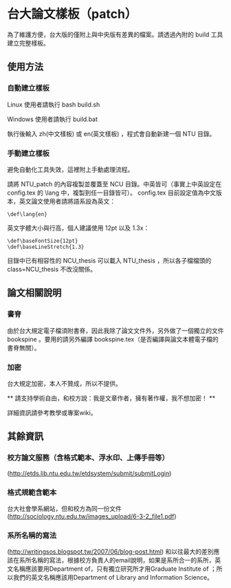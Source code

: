 # 台大論文樣板（patch）
為了維護方便，台大版的僅附上與中央版有差異的檔案。請透過內附的 build 工具建立完整樣板。

## 使用方法

### 自動建立樣板
Linux 使用者請執行 bash build.sh

Windows 使用者請執行 build.bat

執行後輸入 zh(中文樣板) 或 en(英文樣板) ，程式會自動新建一個 NTU 目錄。

### 手動建立樣板
避免自動化工具失效，這裡附上手動處理流程。

請將 NTU_patch 的內容複製並覆蓋至 NCU 目錄。中英皆可（事實上中英設定在 config.tex 的 \lang 中，複製到任一目錄皆可）。
config.tex 目前設定值為中文版本，英文論文使用者請將語系設為英文：
```
\def\lang{en}
```
英文字體大小與行高，個人建議使用 12pt 以及 1.3x：
```
\def\baseFontSize{12pt}
\def\baseLineStretch{1.3}
```

目錄中已有相容性的 NCU_thesis 可以載入 NTU_thesis ，所以各子檔檔頭的 class=NCU_thesis 不改沒關係。

## 論文相關說明

### 書脊
由於台大規定電子檔須附書脊，因此我除了論文文件外，另外做了一個獨立的文件 bookspine 。要用的請另外編譯 bookspine.tex（是否編譯與論文本體電子檔的書脊無關）。

### 加密
台大規定加密，本人不贊成，所以不提供。

** 請支持學術自由，和校方說：我是文章作者，擁有著作權，我不想加密！ **

詳細資訊請參考教學或專案wiki。

## 其餘資訊
### 校方論文服務（含格式範本、浮水印、上傳手冊等）
(http://etds.lib.ntu.edu.tw/etdsystem/submit/submitLogin)

### 格式規範含範本
台大社會學系網站，但和校方為同一份文件
(http://sociology.ntu.edu.tw/images_upload/6-3-2_file1.pdf)

### 系所名稱的寫法
(http://writingsos.blogspot.tw/2007/06/blog-post.html)
和以往最大的差別應該在系所名稱的寫法，根據校方負責人的email說明，如果是系所合一的系所，英文名稱應該要用Department of，只有獨立研究所才用Graduate Institute of ；所以我們的英文名稱應該用Department of Library and Information Science。
